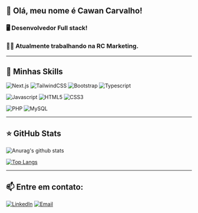 ## 💜 Olá, meu nome é Cawan Carvalho!


### 🖥️ Desenvolvedor <strong>Full stack</strong>!

### 👨‍💼 Atualmente trabalhando na RC Marketing.

---

## 🚀 Minhas Skills

![Next.js](https://img.shields.io/badge/next.js-black?style=for-the-badge&logo=nextdotjs&logoColor=black&labelColor=FFFFFF)
![TailwindCSS](https://img.shields.io/badge/tailwind%20css-black?style=for-the-badge&logo=tailwindcss&logoColor=black&labelColor=FFFFFF)
![Bootstrap](https://img.shields.io/badge/bootstrap-black?style=for-the-badge&logo=bootstrap&logoColor=black&labelColor=FFFFFF)
![Typescript](https://img.shields.io/badge/typescript-black?style=for-the-badge&logo=typescript&logoColor=black&labelColor=FFFFFF)

![Javascript](https://img.shields.io/badge/javascript-black?style=for-the-badge&logo=javascript&logoColor=black&labelColor=FFFFFF)
![HTML5](https://img.shields.io/badge/html%205-black?style=for-the-badge&logo=html5&logoColor=black&labelColor=FFFFFF)
![CSS3](https://img.shields.io/badge/css%203-black?style=for-the-badge&logo=css3&logoColor=black&labelColor=FFFFFF)

![PHP](https://img.shields.io/badge/php-black?style=for-the-badge&logo=php&logoColor=black&labelColor=FFFFFF)
![MySQL](https://img.shields.io/badge/mysql-black?style=for-the-badge&logo=mysql&logoColor=black&labelColor=FFFFFF)

---

## ⭐ GitHub Stats

![Anurag's github stats](https://github-readme-stats.vercel.app/api?username=cawancarv&show_icons=true&theme=dark&hide=issues,prs&count_private=true&locale=pt-br)

[![Top Langs](https://github-readme-stats.vercel.app/api/top-langs/?username=cawancarv&theme=dark&layout=compact&locale=pt-br)](https://github.com/lukkanog/github-readme-stats)

---
## 📫 Entre em contato:
[![LinkedIn](https://img.shields.io/badge/linkedin-black?style=for-the-badge&logo=linkedin&logoColor=black&labelColor=FFFFFF)](https://www.linkedin.com/in/cawan-carvalho-31417a200/)
[![Email](https://img.shields.io/badge/gmail-black?style=for-the-badge&logo=gmail&logoColor=black&labelColor=FFFFFF)](mailto:cawancarvalho3@gmail.com)
